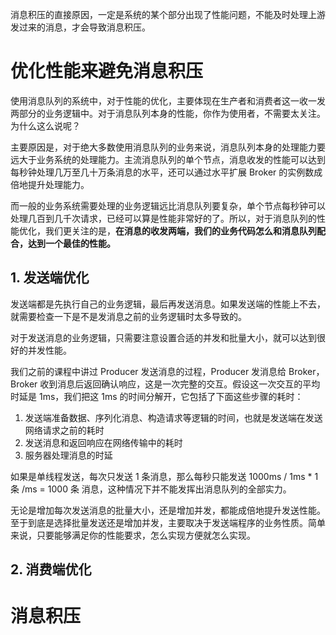 消息积压的直接原因，一定是系统的某个部分出现了性能问题，不能及时处理上游发过来的消息，才会导致消息积压。

# 优化性能来避免消息积压

使用消息队列的系统中，对于性能的优化，主要体现在生产者和消费者这一收一发两部分的业务逻辑中。对于消息队列本身的性能，你作为使用者，不需要太关注。为什么这么说呢？

主要原因是，对于绝大多数使用消息队列的业务来说，消息队列本身的处理能力要远大于业务系统的处理能力。主流消息队列的单个节点，消息收发的性能可以达到每秒钟处理几万至几十万条消息的水平，还可以通过水平扩展 Broker 的实例数成倍地提升处理能力。

而一般的业务系统需要处理的业务逻辑远比消息队列要复杂，单个节点每秒钟可以处理几百到几千次请求，已经可以算是性能非常好的了。所以，对于消息队列的性能优化，我们更关注的是，**在消息的收发两端，我们的业务代码怎么和消息队列配合，达到一个最佳的性能。**

## 1. 发送端优化

发送端都是先执行自己的业务逻辑，最后再发送消息。如果发送端的性能上不去，就需要检查一下是不是发消息之前的业务逻辑时太多导致的。

对于发送消息的业务逻辑，只需要注意设置合适的并发和批量大小，就可以达到很好的并发性能。

我们之前的课程中讲过 Producer 发送消息的过程，Producer 发消息给 Broker，Broker 收到消息后返回确认响应，这是一次完整的交互。假设这一次交互的平均时延是 1ms，我们把这 1ms 的时间分解开，它包括了下面这些步骤的耗时：

1. 发送端准备数据、序列化消息、构造请求等逻辑的时间，也就是发送端在发送网络请求之前的耗时
2. 发送消息和返回响应在网络传输中的耗时
3. 服务器处理消息的时延

如果是单线程发送，每次只发送 1 条消息，那么每秒只能发送 1000ms / 1ms * 1 条 /ms = 1000 条 消息，这种情况下并不能发挥出消息队列的全部实力。

无论是增加每次发送消息的批量大小，还是增加并发，都能成倍地提升发送性能。至于到底是选择批量发送还是增加并发，主要取决于发送端程序的业务性质。简单来说，只要能够满足你的性能要求，怎么实现方便就怎么实现。



## 2. 消费端优化







# 消息积压